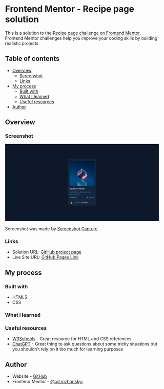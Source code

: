 # Frontend Mentor - Recipe page solution

This is a solution to the [Recipe page challenge on Frontend Mentor](https://www.frontendmentor.io/challenges/recipe-page-KiTsR8QQKm). Frontend Mentor challenges help you improve your coding skills by building realistic projects. 

## Table of contents

- [Overview](#overview)
  - [Screenshot](#screenshot)
  - [Links](#links)
- [My process](#my-process)
  - [Built with](#built-with)
  - [What I learned](#what-i-learned)
  - [Useful resources](#useful-resources)
- [Author](#author)

## Overview

### Screenshot

![](./screenshot.png)

Screenshot was made by [Screenshot Capture](https://chromewebstore.google.com/detail/screenshot-capture/giabbpobpebjfegnpcclkocepcgockkc)

### Links

- Solution URL: [GitHub project page](https://github.com/ostrozhanskyi/recipe-page)
- Live Site URL: [GitHub Pages Link](https://ostrozhanskyi.github.io/recipe-page/)

## My process

### Built with

- HTML5
- CSS

### What I learned



### Useful resources

- [W3Schools](https://www.w3schools.com/) - Great resource for HTML and CSS references
- [ChatGPT](https://chatgpt.com/) - Great thing to ask questions about some tricky situations but you shouldn't rely on it too much for learning purposes

## Author

- Website - [GitHub](https://github.com/ostrozhanskyi)
- Frontend Mentor - [@ostrozhanskyi](https://www.frontendmentor.io/profile/ostrozhanskyi)